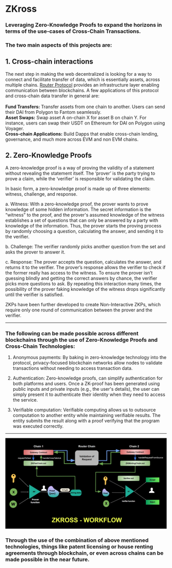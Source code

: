 # ZKross
### Leveraging Zero-Knowledge Proofs to expand the horizons in terms of the use-cases of Cross-Chain Transactions.

### The two main aspects of this projects are: 
## 1. Cross-chain interactions
The next step in making the web decentralized is looking for a way to connect and facilitate transfer of data, which is essentially assets, across multiple chains.
<a href="https://www.routerprotocol.com/">Router Protocol</a> provides an infrastructure layer enabling communication between blockchains.
A few applications of this protocol and cross-chain data transfer in general are: <br /><br />
**Fund Transfers:** Transfer assets from one chain to another. Users can send their DAI from Polygon to Fantom seamlessly.<br />
**Asset Swaps:** Swap asset A on-chain X for asset B on chain Y. For instance, users can swap their USDT on Ethereum for DAI on Polygon using Voyager.<br />
**Cross-chain Applications:** Build Dapps that enable cross-chain lending, governance, and much more across EVM and non EVM chains.

## 2. Zero-Knowledge Proofs
A zero-knowledge proof is a way of proving the validity of a statement without revealing the statement itself. The ‘prover’ is the party trying to prove a claim, while the ‘verifier’ is responsible for validating the claim.

In basic form, a zero-knowledge proof is made up of three elements: witness, challenge, and response.

a. Witness: With a zero-knowledge proof, the prover wants to prove knowledge of some hidden information. The secret information is the “witness” to the proof, and the prover's assumed knowledge of the witness establishes a set of questions that can only be answered by a party with knowledge of the information. Thus, the prover starts the proving process by randomly choosing a question, calculating the answer, and sending it to the verifier.

b. Challenge: The verifier randomly picks another question from the set and asks the prover to answer it.

c. Response: The prover accepts the question, calculates the answer, and returns it to the verifier. The prover’s response allows the verifier to check if the former really has access to the witness. To ensure the prover isn’t guessing blindly and getting the correct answers by chance, the verifier picks more questions to ask. By repeating this interaction many times, the possibility of the prover faking knowledge of the witness drops significantly until the verifier is satisfied.

ZKPs have been further developed to create Non-Interactive ZKPs, which require only one round of communication between the prover and the verifier.

<hr />

### The following can be made possible across different blockchains through the use of Zero-Knowledge Proofs and Cross-Chain Technologies:

1. Anonymous payments: By baking in zero-knowledge technology into the protocol, privacy-focused blockchain networks allow nodes to validate transactions without needing to access transaction data.

2. Authentication: Zero-knowledge proofs, can simplify authentication for both platforms and users. Once a ZK-proof has been generated using public inputs and private inputs (e.g., the user's details), the user can simply present it to authenticate their identity when they need to access the service.

3. Verifiable computation: Verifiable computing allows us to outsource computation to another entity while maintaining verifiable results. The entity submits the result along with a proof verifying that the program was executed correctly.

<hr />

<img src="./ZKRoss-workflow.jpeg" /><br />


### Through the use of the combination of above mentioned technologies, things like patent licensing or house renting agreements through blockchain, or even across chains can be made possible in the near future.
